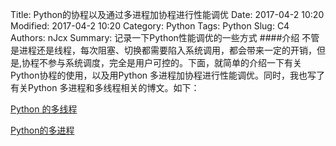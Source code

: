 Title: Python的协程以及通过多进程加协程进行性能调优
Date: 2017-04-2 10:20
Modified: 2017-04-2 10:20
Category: Python
Tags: Python
Slug: C4
Authors: nJcx
Summary: 记录一下Python性能调优的一些方式
####介绍
不管是进程还是线程，每次阻塞、切换都需要陷入系统调用，都会带来一定的开销，但是,协程不参与系统调度，完全是用户可控的。下面，就简单的介绍一下有关Python协程的使用，以及用Python 多进程加协程进行性能调优。同时，我也写了有关Python  多进程和多线程相关的博文。如下：

[Python 的多线程](B8.html)

[Python的多进程](C2.html)